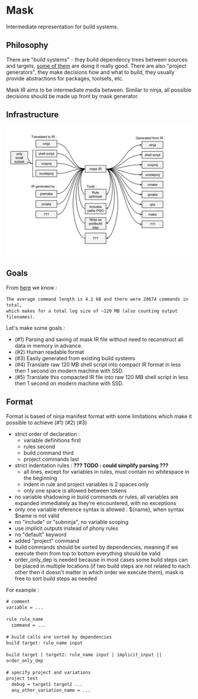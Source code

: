 # Mask

Intermediate representation for build systems.

## Philosophy

There are "build systems" - they build dependency trees between sources and targets,
[some of them](https://martine.github.io/ninja/) are doing it really good.
There are also "project generators", they make decisions how and what to build,
they usually provide abstractions for packages, toolsets, etc.

Mask IR aims to be intermediate media between. Similar to ninja, all possible decisions should be made up front by mask generator.

## Infrastructure

![](mask_ir.png)

## Goals

From [here](https://github.com/martine/ninja/blob/master/src/build_log_perftest.cc#L42-L61) we know :

	The average command length is 4.1 kB and there were 28674 commands in total,
	which makes for a total log size of ~120 MB (also counting output filenames).

Let's make some goals :

* (#1) Parsing and saving of mask IR file without need to reconstruct all data in memory in advance.
* (#2) Human readable format
* (#3) Easily generated from existing build systems
* (#4) Translate raw 120 MB shell script into compact IR format in less then 1 second on modern machine with SSD.
* (#5) Translate this compacted IR file into raw 120 MB shell script in less then 1 second on modern machine with SSD.


## Format

Format is based of ninja manifest format with some limitations which make it possible to achieve (#1) (#2) (#3)

* strict order of declaration :
	* variable definitions first
	* rules second
	* build command third
	* project commands last
* strict indentation rules : **??? TODO : could simplify parsing ???**
	* all lines, except for variables in rules, must contain no whitespace in the beginning
	* indent in rule and project variables is 2 spaces only
	* only one space is allowed between tokens
* no variable shadowing in build commands or rules, all variables are expanded immediately as they’re encountered, with no exceptions
* only one variable reference syntax is allowed : ${name}, when syntax $name is not valid
* no "include" or "subninja", no variable scoping
* use implicit outputs instead of phony rules
* no "default" keyword
* added "project" command
* build commands should be sorted by dependencies, meaning if we execute them from top to bottom everything should be valid
* order\_only\_dep is needed because in most cases some build steps can be placed in multiple locations (if two build steps are not related to each other then it doesn't matter in which order we execute them), mask is free to sort build steps as needed 

For example :

	# comment
	variable = ...

	rule rule_name
	  command = ...

	# build calls are sorted by dependencies
	build target: rule_name input

	build target | target2: rule_name input | implicit_input || order_only_dep

	# specify project and variations
	project test
	  debug = target1 target2 ...
	  any_other_variation_name = ...

